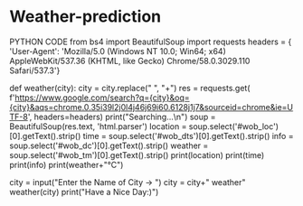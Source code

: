 # Weather-prediction
PYTHON CODE 
from bs4 import BeautifulSoup
import requests
headers = {
    'User-Agent': 'Mozilla/5.0 (Windows NT 10.0; Win64; x64) AppleWebKit/537.36 (KHTML, like Gecko) Chrome/58.0.3029.110 Safari/537.3'}


def weather(city):
    city = city.replace(" ", "+")
    res = requests.get(
        f'https://www.google.com/search?q={city}&oq={city}&aqs=chrome.0.35i39l2j0l4j46j69i60.6128j1j7&sourceid=chrome&ie=UTF-8', headers=headers)
    print("Searching...\n")
    soup = BeautifulSoup(res.text, 'html.parser')
    location = soup.select('#wob_loc')[0].getText().strip()
    time = soup.select('#wob_dts')[0].getText().strip()
    info = soup.select('#wob_dc')[0].getText().strip()
    weather = soup.select('#wob_tm')[0].getText().strip()
    print(location)
    print(time)
    print(info)
    print(weather+"°C")


city = input("Enter the Name of City ->  ")
city = city+" weather"
weather(city)
print("Have a Nice Day:)")

